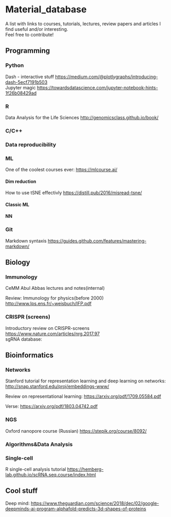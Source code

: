 # Material_database
A list with links to courses, tutorials, lectures, review papers and articles I find useful and/or interesting.  
Feel free to contribute!


## Programming
### Python 
Dash - interactive stuff https://medium.com/@plotlygraphs/introducing-dash-5ecf7191b503  
Jupyter magic https://towardsdatascience.com/jupyter-notebook-hints-1f26b08429ad  


### R
Data Analysis for the Life Sciences
http://genomicsclass.github.io/book/

### C/C++
### Data reproducibility
### ML
One of the coolest courses ever:
https://mlcourse.ai/ 

#### Dim reduction
How to use tSNE effectivly https://distill.pub/2016/misread-tsne/
#### Classic ML
#### NN

### Git
Markdown syntaxis https://guides.github.com/features/mastering-markdown/  
## Biology
### Immunology
CeMM Abul Abbas lectures and notes(internal)  

Review: Immunology for physics(before 2000)  
http://www.lps.ens.fr/~weisbuch/IFP.pdf  
### CRISPR (screens)  
Introductory review on CRISPR-screens https://www.nature.com/articles/nrg.2017.97  
sgRNA database:
 
## Bioinformatics
### Networks
Stanford tutorial for representation learning and deep learning on networks:
http://snap.stanford.edu/proj/embeddings-www/  

Review on representational learning:
https://arxiv.org/pdf/1709.05584.pdf  

Verse:
https://arxiv.org/pdf/1803.04742.pdf  


### NGS
Oxford nanopore course (Russian)
https://stepik.org/course/8092/  

### Algorithms&Data Analysis

### Single-cell
R single-cell analysis tutorial https://hemberg-lab.github.io/scRNA.seq.course/index.html  

## Cool stuff
Deep mind:
https://www.theguardian.com/science/2018/dec/02/google-deepminds-ai-program-alphafold-predicts-3d-shapes-of-proteins
